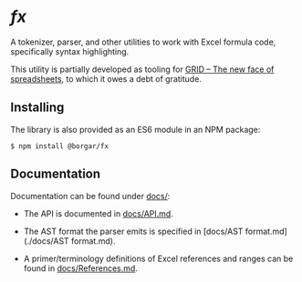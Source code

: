 # _fx_

A tokenizer, parser, and other utilities to work with Excel formula code, specifically syntax highlighting.

This utility is partially developed as tooling for [GRID – The new face of spreadsheets](https://grid.is/), to which it owes a debt of gratitude.


## Installing

The library is also provided as an ES6 module in an NPM package:

    $ npm install @borgar/fx


## Documentation

Documentation can be found under [docs/](./docs/):

* The API is documented in [docs/API.md](./docs/API.md).

* The AST format the parser emits is specified in [docs/AST format.md](./docs/AST format.md).

* A primer/terminology definitions of Excel references and ranges can be found in [docs/References.md](./docs/References.md).


